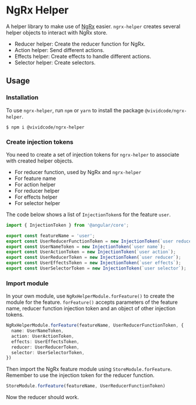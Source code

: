 # NgRx Helper

A helper library to make use of [NgRx](https://ngrx.io/) easier. `ngrx-helper` creates several helper objects to interact with NgRx store.

* Reducer helper: Create the reducer function for NgRx.
* Action helper: Send different actions.
* Effects helper: Create effects to handle different actions.
* Selector helper: Create selectors.

## Usage

### Installation

To use `ngrx-helper`, run `npm` or `yarn` to install the package `@vividcode/ngrx-helper`.

```
$ npm i @vividcode/ngrx-helper
``` 

### Create injection tokens

You need to create a set of injection tokens for `ngrx-helper` to associate with created helper objects.

* For reducer function, used by NgRx and `ngrx-helper`
* For feature name
* For action helper
* For reducer helper
* For effects helper
* For selector helper

The code below shows a list of `InjectionToken`s for the feature `user`.

```typescript
import { InjectionToken } from '@angular/core';

export const featureName = 'user';
export const UserReducerFunctionToken = new InjectionToken(`user reducer function`);
export const UserNameToken = new InjectionToken(`user name`);
export const UserActionToken = new InjectionToken(`user action`);
export const UserReducerToken = new InjectionToken(`user reducer`);
export const UserEffectsToken = new InjectionToken(`user effects`);
export const UserSelectorToken = new InjectionToken(`user selector`);
```

### Import module

In your own module, use `NgRxHelperModule.forFeature()` to create the module for the feature. `forFeature()` accepts parameters of the feature name, reducer function injection token and an object of other injection tokens.

```typescript
NgRxHelperModule.forFeature(featureName, UserReducerFunctionToken, {
  name: UserNameToken,
  action: UserActionToken,
  effects: UserEffectsToken,
  reducer: UserReducerToken,
  selector: UserSelectorToken,
})
```

Then import the NgRx feature module using `StoreModule.forFeature`. Remember to use the injection token for the reducer function.

```typescript
StoreModule.forFeature(featureName, UserReducerFunctionToken)
```

Now the reducer should work.
